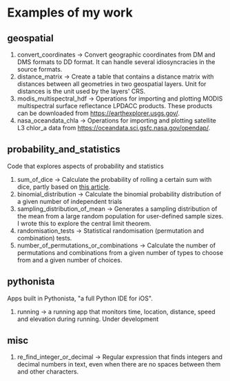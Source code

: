 # Examples of my work

## geospatial
1. convert_coordinates -> Convert geographic coordinates from DM and DMS formats to DD format. It can handle several idiosyncracies in the source formats. 
2. distance_matrix ->  Create a table that contains a distance matrix with distances between all geometries in two geospatial layers. Unit for distances is the unit used by the layers' CRS. 
3. modis_multispectral_hdf -> Operations for importing and plotting MODIS multispectral surface reflectance LPDACC products. These products can be downloaded from https://earthexplorer.usgs.gov/. 
4. nasa_oceandata_chla -> Operations for importing and plotting satellite L3 chlor_a data from https://oceandata.sci.gsfc.nasa.gov/opendap/. 

## probability_and_statistics
Code that explores aspects of probability and statistics
1. sum_of_dice -> Calculate the probability of rolling a certain sum with dice, partly based on [this article](https://www.mathsisfun.com/activity/dice-experiment-2.html).
2. binomial_distribution -> Calculate the binomial probability distribution of a given number of independent trials
3. sampling_distribution_of_mean -> Generates a sampling distribution of the mean from a large random population for user-defined sample sizes. I wrote this to explore the central limit theorem.
4. randomisation_tests -> Statistical randomisation (permutation and combination) tests.
5. number_of_permutations_or_combinations -> Calculate the number of permutations and combinations from a given number of types to choose from and a given number of choices.

## pythonista
Apps built in Pythonista, "a full Python IDE for iOS". 
1. running -> a running app that monitors time, location, distance, speed and elevation during running. Under development

## misc
1. re_find_integer_or_decimal -> Regular expression that finds integers and decimal numbers in text, even when there are no spaces between them and other characters.

